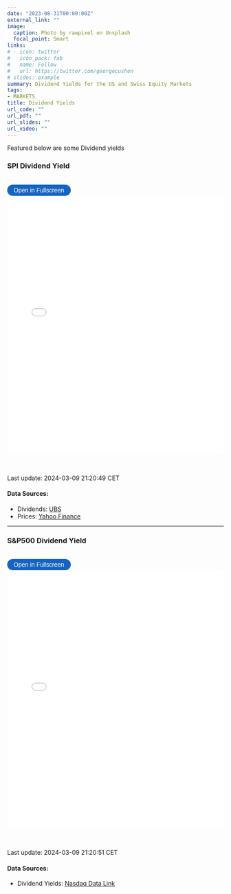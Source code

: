 ```yaml
---
date: "2023-08-31T00:00:00Z"
external_link: ""
image: 
  caption: Photo by rawpixel on Unsplash
  focal_point: Smart
links:
# - icon: twitter
#   icon_pack: fab
#   name: Follow
#   url: https://twitter.com/georgecushen
# slides: example
summary: Dividend Yields for the US and Swiss Equity Markets
tags:
- MARKETS
title: Dividend Yields
url_code: ""
url_pdf: ""
url_slides: ""
url_video: ""
---
```


<!-- {{< load-plotly >}} -->
<!-- Load Plotly JavaScript library -->
<script src="https://cdn.plot.ly/plotly-latest.min.js"></script>
<!-- Add the toggle fullscreen function -->
<script>
    function toggleFullscreen(iframeId) {
        let iframe = document.getElementById(iframeId);
        if (iframe.requestFullscreen) {
            iframe.requestFullscreen();
        } else if (iframe.mozRequestFullScreen) { /* Firefox */
            iframe.mozRequestFullScreen();
        } else if (iframe.webkitRequestFullscreen) { /* Chrome, Safari & Opera */
            iframe.webkitRequestFullscreen();
        } else if (iframe.msRequestFullscreen) { /* IE/Edge */
            iframe.msRequestFullscreen();
        }
    }
</script>

Featured below are some Dividend yields

### SPI Dividend Yield

<br>

<button onclick="toggleFullscreen(&#39;iframe1&#39;)" style="font-size: 14px; padding: 5px 15px; border: none; border-radius: 20px; background-color: #1664c0; color: white; cursor: pointer; transition: background-color 0.3s;" onmouseover="this.style.backgroundColor=&#39;#0056b3&#39;" onmouseout="this.style.backgroundColor=&#39;#007BFF&#39;">
Open in Fullscreen
</button>
<iframe id="iframe1" src="DividendYields1.html" width="100%" height="600px" frameborder="0">
</iframe>

<br> <br> Last update: 2024-03-09 21:20:49 CET

#### Data Sources:

- Dividends:
  [UBS](https://www.ubs.com/ch/en/assetmanagement/funds/etf/ch0130595124-ubs-etf-ch-spi-mid-pd001.html#Holdings)
- Prices: [Yahoo
  Finance](https://finance.yahoo.com/quote/SPMCHA.SW?p=SPMCHA.SW&.tsrc=fin-srch)

------------------------------------------------------------------------

### S&P500 Dividend Yield

<br>

<button onclick="toggleFullscreen(&#39;iframe2&#39;)" style="font-size: 14px; padding: 5px 15px; border: none; border-radius: 20px; background-color: #1664c0; color: white; cursor: pointer; transition: background-color 0.3s;" onmouseover="this.style.backgroundColor=&#39;#0056b3&#39;" onmouseout="this.style.backgroundColor=&#39;#007BFF&#39;">
Open in Fullscreen
</button>
<iframe id="iframe2" src="DividendYields2.html" width="100%" height="600px" frameborder="0">
</iframe>

<br> <br> Last update: 2024-03-09 21:20:51 CET

#### Data Sources:

- Dividend Yields: [Nasdaq Data
  Link](https://data.nasdaq.com/data/MULTPL/SP500_DIV_YIELD_MONTH-sp-500-dividend-yield-by-month)
